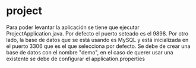 # project

Para poder levantar la aplicación se tiene que ejecutar ProjectApplication.java. Por defecto el puerto seteado es el 9898.
Por otro lado, la base de datos que se está usando es MySQL y está inicializada en el puerto 3306 que es el que selecciona por defecto. Se debe de crear una base de datos con el nombre "demo", en el caso de querer usar una existente se debe de configurar el application.properties 
